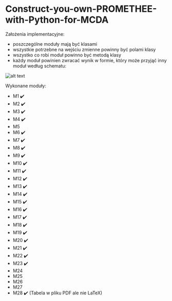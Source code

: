 # Construct-you-own-PROMETHEE-with-Python-for-MCDA
Założenia implementacyjne:
- poszczególne moduły mają być klasami
- wszystkie potrzebne na wejściu zmienne powinny być polami klasy
- wszystko co robi moduł powinno być metodą klasy
- każdy moduł powinien zwracać wynik w formie, który może przyjąć inny moduł według schematu:

![alt text](https://github.com/WAndraszyk/Construct-your-own-PROMETHEE-with-Python-for-MCDA/blob/main/schemat.png "Schemat modułów")

Wykonane moduły:
- M1  :heavy_check_mark:
- M2  :heavy_check_mark:
- M3  :heavy_check_mark:
- M4  :heavy_check_mark:
- M5
- M6  :heavy_check_mark:
- M7  :heavy_check_mark:
- M8  :heavy_check_mark:
- M9  :heavy_check_mark:
- M10 :heavy_check_mark:
- M11 :heavy_check_mark:
- M12 :heavy_check_mark:
- M13 :heavy_check_mark:
- M14 :heavy_check_mark:
- M15 :heavy_check_mark:
- M16 :heavy_check_mark:
- M17 :heavy_check_mark:
- M18 :heavy_check_mark:
- M19 :heavy_check_mark:
- M20 :heavy_check_mark:
- M21 :heavy_check_mark:
- M22 :heavy_check_mark:
- M23 :heavy_check_mark:
- M24
- M25
- M26
- M27
- M28 :heavy_check_mark: (Tabela w pliku PDF ale nie LaTeX)
